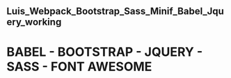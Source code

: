 ## Luis_Webpack_Bootstrap_Sass_Minif_Babel_Jquery_working
# BABEL - BOOTSTRAP - JQUERY - SASS - FONT AWESOME


